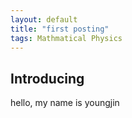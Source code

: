 ```yaml
---
layout: default
title: "first posting"
tags: Mathmatical Physics
---
```


## Introducing

hello, my name is youngjin

